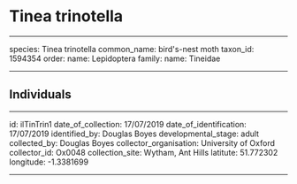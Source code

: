 # Tinea trinotella

---
species: Tinea trinotella
common_name: bird's-nest moth
taxon_id: 1594354
order:
  name: Lepidoptera
family:
  name: Tineidae

---

## Individuals

---
id: ilTinTrin1
date_of_collection: 17/07/2019
date_of_identification: 17/07/2019
identified_by: Douglas Boyes
developmental_stage: adult
collected_by: Douglas Boyes
collector_organisation: University of Oxford
collector_id: Ox0048
collection_site: Wytham, Ant Hills
latitute: 51.772302
longitude: -1.3381699

---
